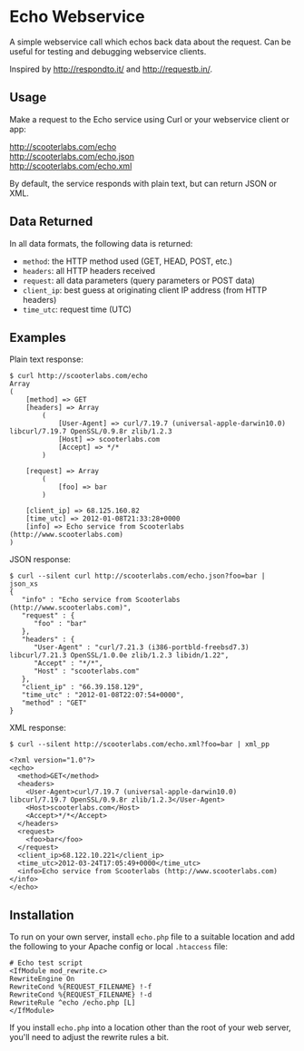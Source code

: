 # Echo Webservice

A simple webservice call which echos back data about the request.
Can be useful for testing and debugging webservice clients.

Inspired by http://respondto.it/ and http://requestb.in/.

## Usage

Make a request to the Echo service using Curl or your webservice 
client or app:

http://scooterlabs.com/echo  
http://scooterlabs.com/echo.json  
http://scooterlabs.com/echo.xml  

By default, the service responds with plain text, but can return 
JSON or XML.

## Data Returned

In all data formats, the following data is returned:

* `method`: the HTTP method used (GET, HEAD, POST, etc.)
* `headers`: all HTTP headers received
* `request`: all data parameters (query parameters or POST data)
* `client_ip`: best guess at originating client IP address (from HTTP headers)
* `time_utc`: request time (UTC)

## Examples

Plain text response:

    $ curl http://scooterlabs.com/echo
    Array
    (
        [method] => GET
        [headers] => Array
            (
                [User-Agent] => curl/7.19.7 (universal-apple-darwin10.0) libcurl/7.19.7 OpenSSL/0.9.8r zlib/1.2.3
                [Host] => scooterlabs.com
                [Accept] => */*
            )

        [request] => Array
            (
                [foo] => bar
            )

        [client_ip] => 68.125.160.82
        [time_utc] => 2012-01-08T21:33:28+0000
        [info] => Echo service from Scooterlabs (http://www.scooterlabs.com)
    )

JSON response:

    $ curl --silent curl http://scooterlabs.com/echo.json?foo=bar | json_xs
    {
       "info" : "Echo service from Scooterlabs (http://www.scooterlabs.com)",
       "request" : {
          "foo" : "bar"
       },
       "headers" : {
          "User-Agent" : "curl/7.21.3 (i386-portbld-freebsd7.3) libcurl/7.21.3 OpenSSL/1.0.0e zlib/1.2.3 libidn/1.22",
          "Accept" : "*/*",
          "Host" : "scooterlabs.com"
       },
       "client_ip" : "66.39.158.129",
       "time_utc" : "2012-01-08T22:07:54+0000",
       "method" : "GET"
    }

XML response:

    $ curl --silent http://scooterlabs.com/echo.xml?foo=bar | xml_pp
    
    <?xml version="1.0"?>
    <echo>
      <method>GET</method>
      <headers>
        <User-Agent>curl/7.19.7 (universal-apple-darwin10.0) libcurl/7.19.7 OpenSSL/0.9.8r zlib/1.2.3</User-Agent>
        <Host>scooterlabs.com</Host>
        <Accept>*/*</Accept>
      </headers>
      <request>
        <foo>bar</foo>
      </request>
      <client_ip>68.122.10.221</client_ip>
      <time_utc>2012-03-24T17:05:49+0000</time_utc>
      <info>Echo service from Scooterlabs (http://www.scooterlabs.com)</info>
    </echo>

## Installation

To run on your own server, install `echo.php` file to a suitable location 
and add the following to your Apache config or local `.htaccess` file:

    # Echo test script
    <IfModule mod_rewrite.c>
    RewriteEngine On
    RewriteCond %{REQUEST_FILENAME} !-f
    RewriteCond %{REQUEST_FILENAME} !-d
    RewriteRule ^echo /echo.php [L]
    </IfModule>

If you install `echo.php` into a location other than the root of your
web server, you'll need to adjust the rewrite rules a bit.

